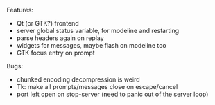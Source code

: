 Features:
- Qt (or GTK?) frontend
- server global status variable, for modeline and restarting
- parse headers again on replay
- widgets for messages, maybe flash on modeline too
- GTK focus entry on prompt

Bugs:
- chunked encoding decompression is weird
- Tk: make all prompts/messages close on escape/cancel
- port left open on stop-server (need to panic out of the server loop)
